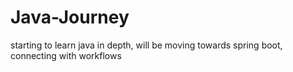 # Java-Journey
starting to learn java in depth, will be moving towards spring boot, connecting with workflows
